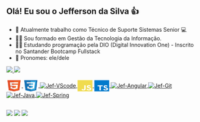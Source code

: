 ## Olá! Eu sou o Jefferson da Silva 👍

- 👨‍ Atualmente trabalho como Técnico de Suporte Sistemas Senior 💻
- 👨‍💻 Sou formado em Gestão da Tecnologia da Informação.
- 👨‍🎓 Estudando programação pela DIO (Digital Innovation One) - Inscrito no Santander Bootcamp Fullstack
- 👨 Pronomes: ele/dele

<div>
  <a href="https://github.com/jsilva1979/"> 
  <img height="180em" src="https://github-readme-stats.vercel.app/api?username=jsilva1979&layout=compact&langs_count=7&theme=dark"/>
  <img height="180em" src="https://github-readme-stats.vercel.app/api/top-langs/?username=jsilva1979&layout=compact&langs_count=7&theme=dark"/>
</div>

<div style="display: inline_block"><br>

  <img align="center" alt="Jef-HTML" height="30" width="40" src="https://raw.githubusercontent.com/devicons/devicon/master/icons/html5/html5-original.svg">
  <img align="center" alt="Jef-CSS" height="30" width="40" src="https://raw.githubusercontent.com/devicons/devicon/master/icons/css3/css3-original.svg">
  <img align="center" alt="Jef-VScode" height="30" width="40" src="https://cdn.jsdelivr.net/gh/devicons/devicon/icons/vscode/vscode-original.svg" />
  <img align="center" alt="Jef-Js" height="30" width="40" src="https://raw.githubusercontent.com/devicons/devicon/master/icons/javascript/javascript-plain.svg">
  <img align="center" alt="Jef-Ts" height="30" width="40" src="https://raw.githubusercontent.com/devicons/devicon/master/icons/typescript/typescript-plain.svg">
  <img align="center" alt="Jef-Angular" height="30" width="40" src="https://cdn.jsdelivr.net/gh/devicons/devicon/icons/angularjs/angularjs-original.svg" />
  <img align="center" alt="Jef-Git" height="30" width="40" src="https://cdn.jsdelivr.net/gh/devicons/devicon/icons/git/git-original.svg" />
  <img align="center" alt="Jef-Java" height="30" width="40" src="https://cdn.jsdelivr.net/gh/devicons/devicon/icons/java/java-original.svg" />
  <img align="center" alt="Jef-Spring" height="30" width="40" src="https://cdn.jsdelivr.net/gh/devicons/devicon/icons/spring/spring-original.svg" />                  
          
 </div>
 
 ##
 
  <a href="https://www.instagram.com/jeffersondasilva108" target="_blank"><img src="https://img.shields.io/badge/-Instagram-%23E4405F?style=for-the-badge&logo=instagram&logoColor=white" target="_blank"></a>
 	<a href ="mailto:jefferson.silva1979@gmail.com"><img src="https://img.shields.io/badge/-Gmail-%23333?style=for-the-badge&logo=gmail&logoColor=white" target="_blank"></a>
  <a href="https://www.linkedin.com/in/jefferson-da-silva-23977941/" target="_blank"><img src="https://img.shields.io/badge/-LinkedIn-%230077B5?style=for-the-badge&logo=linkedin&logoColor=white" target="_blank"></a>
 
          
          
